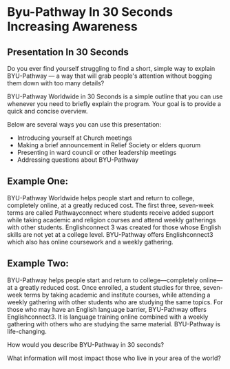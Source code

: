 # Byu-Pathway In 30 Seconds Increasing Awareness

## Presentation In 30 Seconds

Do you ever find yourself struggling to find a short, simple way to explain BYU-Pathway — a way that will grab people's attention without bogging them down with too many details?

BYU-Pathway Worldwide in 30 Seconds is a simple outline that you can use whenever you need to briefly explain the program. Your goal is to provide a quick and concise overview.

Below are several ways you can use this presentation:

- Introducing yourself at Church meetings
- Making a brief announcement in Relief Society or elders quorum
- Presenting in ward council or other leadership meetings
- Addressing questions about BYU-Pathway

## Example One:

BYU-Pathway Worldwide helps people start and return to college, completely online, at a greatly reduced cost. The first three, seven-week terms are called Pathwayconnect where students receive added support while taking academic and religion courses and attend weekly gatherings with other students. Englishconnect 3 was created for those whose English skills are not yet at a college level. BYU-Pathway offers Englishconnect3 which also has online coursework and a weekly gathering.

## Example Two:

BYU-Pathway helps people start and return to college—completely online—at a greatly reduced cost. Once enrolled, a student studies for three, seven-week terms by taking academic and institute courses, while attending a weekly gathering with other students who are studying the same topics. For those who may have an English language barrier, BYU-Pathway offers Englishconnect3. It is language training online combined with a weekly gathering with others who are studying the same material. BYU-Pathway is life-changing.

How would you describe BYU-Pathway in 30 seconds?

What information will most impact those who live in your area of the world?

